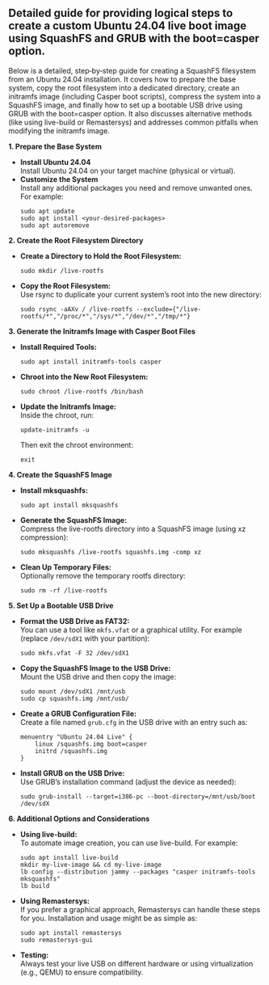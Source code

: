 ## Detailed guide for providing logical steps to create a custom Ubuntu 24.04 live boot image using SquashFS and GRUB with the boot=casper option.

Below is a detailed, step‐by‐step guide for creating a SquashFS filesystem from an Ubuntu 24.04 installation. It covers how to prepare the base system, copy the root filesystem into a dedicated directory, create an initramfs image (including Casper boot scripts), compress the system into a SquashFS image, and finally how to set up a bootable USB drive using GRUB with the boot=casper option. It also discusses alternative methods (like using live-build or Remastersys) and addresses common pitfalls when modifying the initramfs image.

**1. Prepare the Base System**  
- **Install Ubuntu 24.04**  
  Install Ubuntu 24.04 on your target machine (physical or virtual).  
- **Customize the System**  
  Install any additional packages you need and remove unwanted ones. For example:  
  ```
  sudo apt update
  sudo apt install <your-desired-packages>
  sudo apt autoremove
  ```

**2. Create the Root Filesystem Directory**  
- **Create a Directory to Hold the Root Filesystem:**  
  ```
  sudo mkdir /live-rootfs
  ```  
- **Copy the Root Filesystem:**  
  Use rsync to duplicate your current system’s root into the new directory:  
  ```
  sudo rsync -aAXv / /live-rootfs --exclude={"/live-rootfs/*","/proc/*","/sys/*","/dev/*","/tmp/*"}
  ```

**3. Generate the Initramfs Image with Casper Boot Files**  
- **Install Required Tools:**  
  ```
  sudo apt install initramfs-tools casper
  ```  
- **Chroot into the New Root Filesystem:**  
  ```
  sudo chroot /live-rootfs /bin/bash
  ```  
- **Update the Initramfs Image:**  
  Inside the chroot, run:  
  ```
  update-initramfs -u
  ```  
  Then exit the chroot environment:  
  ```
  exit
  ```

**4. Create the SquashFS Image**  
- **Install mksquashfs:**  
  ```
  sudo apt install mksquashfs
  ```  
- **Generate the SquashFS Image:**  
  Compress the live-rootfs directory into a SquashFS image (using xz compression):  
  ```
  sudo mksquashfs /live-rootfs squashfs.img -comp xz
  ```  
- **Clean Up Temporary Files:**  
  Optionally remove the temporary rootfs directory:  
  ```
  sudo rm -rf /live-rootfs
  ```

**5. Set Up a Bootable USB Drive**  
- **Format the USB Drive as FAT32:**  
  You can use a tool like `mkfs.vfat` or a graphical utility. For example (replace `/dev/sdX1` with your partition):  
  ```
  sudo mkfs.vfat -F 32 /dev/sdX1
  ```  
- **Copy the SquashFS Image to the USB Drive:**  
  Mount the USB drive and then copy the image:  
  ```
  sudo mount /dev/sdX1 /mnt/usb
  sudo cp squashfs.img /mnt/usb/
  ```  
- **Create a GRUB Configuration File:**  
  Create a file named `grub.cfg` in the USB drive with an entry such as:  
  ```
  menuentry "Ubuntu 24.04 Live" {
      linux /squashfs.img boot=casper
      initrd /squashfs.img
  }
  ```  
- **Install GRUB on the USB Drive:**  
  Use GRUB’s installation command (adjust the device as needed):  
  ```
  sudo grub-install --target=i386-pc --boot-directory=/mnt/usb/boot /dev/sdX
  ```  

**6. Additional Options and Considerations**  
- **Using live-build:**  
  To automate image creation, you can use live-build. For example:  
  ```
  sudo apt install live-build
  mkdir my-live-image && cd my-live-image
  lb config --distribution jammy --packages "casper initramfs-tools mksquashfs"
  lb build
  ```  
- **Using Remastersys:**  
  If you prefer a graphical approach, Remastersys can handle these steps for you. Installation and usage might be as simple as:  
  ```
  sudo apt install remastersys
  sudo remastersys-gui
  ```  
- **Testing:**  
  Always test your live USB on different hardware or using virtualization (e.g., QEMU) to ensure compatibility.
